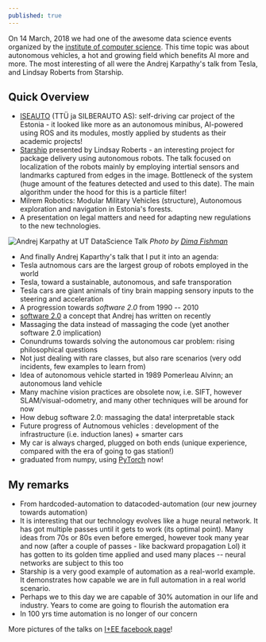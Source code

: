 ```yaml
---
published: true
---
```

On 14 March, 2018 we had one of the awesome data science events organized by the [institute of computer science](https://www.ut.ee/en/events/data-science-seminar-autonomous-vehicles). This time topic was about autonomous vehicles, a hot and growing field which benefits AI  more and more. The most interesting of all were the Andrej Karpathy's talk from Tesla, and Lindsay Roberts from Starship.

## Quick Overview
- [ISEAUTO](http://iseauto.ttu.ee/en/mainpage/) (TTÜ ja SILBERAUTO AS): self-driving car project of the Estonia - it looked like more as an autonomous minibus, AI-powered using ROS and its modules, mostly applied by students as their academic projects! 
- [Starship](http://tarship.xyz) presented by Lindsay Roberts - an interesting project for package delivery using autonomous robots. The talk focused on localization of the robots mainly by employing intertial sensors and landmarks captured from edges in the image. Bottleneck of the system (huge amount of the features detected and used to this date). The main algorithm under the hood for this is a particle filter!
- Milrem Robotics: Modular Military Vehicles (structure), Autonomous exploration and navigation in Estonia's forests.
- A presentation on legal matters and need for adapting new regulations to the new technologies.


![Andrej Karpathy at UT DataScience Talk](https://scontent-arn2-1.xx.fbcdn.net/v/t1.0-9/29216989_1690237631037151_5757942538696159897_n.jpg?oh=56fc53709cf544f208628ba3faf186c0&oe=5B3B0D9F)
_Photo by [Dima Fishman](https://www.facebook.com/dima.fishman.3)_

- And finally Andrej Kaparthy's talk that I put it into an agenda:
 - Tesla autnomous cars are the largest group of robots employed in the world
 - Tesla, toward a sustainable, autonomous, and safe transporation
 - Tesla cars are giant animals of tiny brain mapping sensory inputs to the steering and acceleration
 - A progression towards _software 2.0_ from 1990 -- 2010
 - [software 2.0](https://medium.com/@karpathy/software-2-0-a64152b37c35) a concept that Andrej has  written on recently
 - Massaging the data instead of massaging the code (yet another software 2.0 implication)
 - Conundrums towards solving the autonomous car problem: rising philosophical questions 
 - Not just dealing with rare classes, but also rare scenarios (very odd incidents, few examples to learn from)
 - Idea of autonomous vehicle started in 1989 Pomerleau Alvinn; an autonomous land vehicle
 - Many machine vision practices are obsolete now, i.e. SIFT, however SLAM/visual-odometry, and many other techniques will be around for now
 - How debug software 2.0: massaging the data! interpretable stack
 - Future progress of Autnomous vehicles : development of the infrastructure (i.e. induction lanes) + smarter cars
 - My car is always charged, plugged on both ends (unique experience, compared with the era of going to gas station!)
 - graduated from numpy, using [PyTorch](http://pytorch.org) now!


## My remarks
- From hardcoded-automation to datacoded-automation (our new journey towards automation)
- It is interesting that our technology evolves like a huge neural network. It has got multiple passes until it gets to work (its optimal point). Many ideas from 70s or 80s even before emerged, however took many year and now (after a couple of passes - like backward propagation Lol) it has gotten to its golden time applied and used many places -- neural networks are subject to this too
- Starship is a very good example of automation as a real-world example. It demonstrates how capable we are in full automation in a real world scenario. 
- Perhaps we to this day we are capable of 30% automation in our life and industry. Years to come are going to flourish the automation era
- In 100 yrs time automation is no longer of our concern

More pictures of the talks on [I+EE facebook page](https://www.facebook.com/pg/ITEE.CoE/photos/?tab=album&album_id=1744784275560578)!
